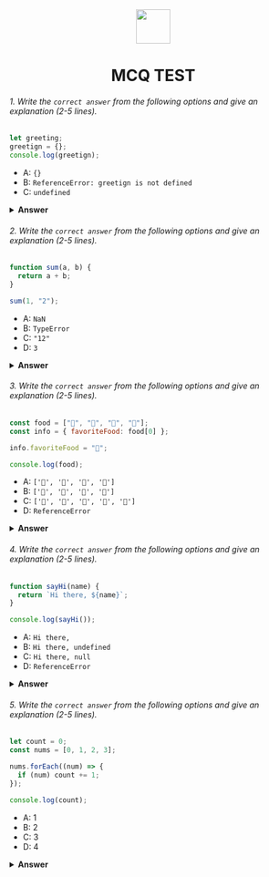 <div align="center">
  <img height="60" src="https://edurev.gumlet.io/AllImages/original/ApplicationImages/CourseImages/944e5d47-8c55-4a89-91e5-22ab5f2798fc_CI.png">
  <h1>MCQ TEST</h1>
</div>

###### 1. Write the `correct answer` from the following options and give an explanation (2-5 lines).

```javascript
let greeting;
greetign = {};
console.log(greetign);
```

- A: `{}`
- B: `ReferenceError: greetign is not defined`
- C: `undefined`

<details><summary><b>Answer</b></summary>
<p>

#### Answer:  A

In this code, `greeting` is declared but unassigned on the other hand `greetign` is assigned with an empty object but undecalred. if print `greetign` it show empty object `{}` to the console but there is change that it throw an error because `greetign` is undecalred.
</p>
</details>

###### 2. Write the `correct answer` from the following options and give an explanation (2-5 lines).

```javascript
function sum(a, b) {
  return a + b;
}

sum(1, "2");
```

- A: `NaN`
- B: `TypeError`
- C: `"12"`
- D: `3`

<details><summary><b>Answer</b></summary>
<p>

#### Answer: C

In this code, the output of the `sum(1, "2")` function is `"12"` because The first argument is a number `(1)`, while the second argument is a string `("2")`.For this reason JavaScript will convert the number 1 to a string and then concatenate it with the string "2", resulting in the string `"12"`.

</p>
</details>

###### 3. Write the `correct answer` from the following options and give an explanation (2-5 lines).

```javascript
const food = ["🍕", "🍫", "🥑", "🍔"];
const info = { favoriteFood: food[0] };

info.favoriteFood = "🍝";

console.log(food);
```

- A: `['🍕', '🍫', '🥑', '🍔']`
- B: `['🍝', '🍫', '🥑', '🍔']`
- C: `['🍝', '🍕', '🍫', '🥑', '🍔']`
- D: `ReferenceError`

<details><summary><b>Answer</b></summary>
<p>

#### Answer: A

In this code ,output is `['🍕', '🍫', '🥑', '🍔']`.Here `food` is an array containing four food emoji strings and `info` is object  with a property favoriteFood . As `favoriteFood` initially set food[0] that's mean `favoriteFood` = ["🍕"].But later `favoriteFood` update with the string `"🍝"` but it doesn't modify the original `food` array.So when print the `food` array , it will still contain the original elements.

</p>
</details>

###### 4. Write the `correct answer` from the following options and give an explanation (2-5 lines).

```javascript
function sayHi(name) {
  return `Hi there, ${name}`;
}

console.log(sayHi());
```

- A: `Hi there,`
- B: `Hi there, undefined`
- C: `Hi there, null`
- D: `ReferenceError`

<details><summary><b>Answer</b></summary>
<p>

#### Answer: B
in this code, `sayHi` function expects one argument `name`, to be passed when it's called.But in `console.log(sayHi())` , didn't provide any argument to the sayHi function.So JavaScript will assign undefined to the parameter.For this reason `name` parameter inside the `sayHi` function will be undefined &  the function will return the string `"Hi there, undefined"`.


</p>
</details>

###### 5. Write the `correct answer` from the following options and give an explanation (2-5 lines).

```javascript
let count = 0;
const nums = [0, 1, 2, 3];

nums.forEach((num) => {
  if (num) count += 1;
});

console.log(count);
```

- A: 1
- B: 2
- C: 3
- D: 4

<details><summary><b>Answer</b></summary>
<p>

#### Answer: C
To use ForEach loop,  `nums` array each element is check whether `num` is truthy if truthy then increment `count` value by 1. For first iteration , `num` =0, which is not truthy , so this time `count` is not increment. Next iteration , `num` = 1 which is truth ,so this time `count` value is increment by it's previous `+` 1 which is `0+1=1`. Similarly when `num` is `2`,`3` , `count`  variable is incremented by `1` for each of them.After complete the loop, the final value of `count` is `3`.

</p>
</details>
